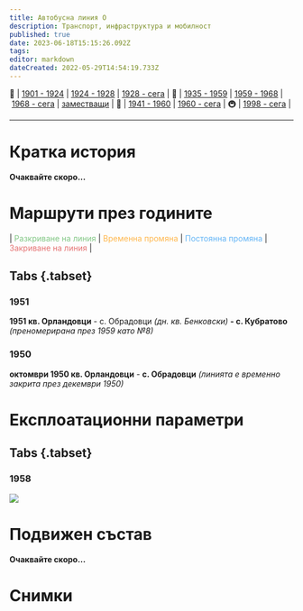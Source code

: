 ```yaml
---
title: Автобусна линия О
description: Транспорт, инфраструктура и мобилност
published: true
date: 2023-06-18T15:15:26.092Z
tags: 
editor: markdown
dateCreated: 2022-05-29T14:54:19.733Z
---
```


🚋 | [1901 - 1924](/bg/public-transport/tram-routes-1901-1924) | [1924 - 1928](/bg/public-transport/tram-routes-1924-1928) | [1928 - сега](/bg/public-transport/tram-routes-1928-sega) | 🚌 | [1935 - 1959](/bg/public-transport/bus-routes-1935-1959) | [1959 - 1968](/bg/public-transport/bus-routes-1959-1968) | [1968 - сега](/bg/public-transport/bus-routes-1968-sega) | [заместващи](/bg/public-transport/bus-routes-replacement-services) | 🚎 | [1941 - 1960](/bg/public-transport/trolleybus-routes-1941-1960) | [1960 - сега](/bg/public-transport/trolleybus-routes-1960-sega) | 🚇 | [1998 - сега](/bg/public-transport/metro-routes) |

---

# Кратка история

**Очаквайте скоро…**


# Маршрути през годините
| <span style="color:#81C784">Разкриване на линия</span> | <span style="color:#FFB74D">Временна промяна</span> | <span style="color:#64B5F6">Постоянна промяна</span> | <span style="color:#E57373">Закриване на линия</span> |


## Tabs {.tabset}

### 1951
**1951 кв. Орландовци** \- с. Обрадовци *(дн. кв. Бенковски)* **\- с. Кубратово** *(преномерирана през 1959 като №8)*

### 1950
**октомври 1950 кв. Орландовци** - **с. Обрадовци** *(линията е временно закрита през декември 1950)*



# Експлоатационни параметри

## Tabs {.tabset}
### 1958
<img src="https://drive.google.com/uc?id=1BflsAWI9od_28r1aWGWF8gcjmXBMoNkO">

# **Подвижен състав**

**Очаквайте скоро…**

# Снимки
